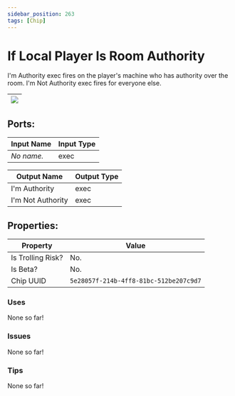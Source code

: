 ```yaml
---
sidebar_position: 263
tags: [Chip]
---
```


# If Local Player Is Room Authority


I'm Authority exec fires on the player's machine who has authority over the room. I'm Not Authority exec fires for everyone else.

| ![](https://images-ext-2.discordapp.net/external/MPmIaQzlEPmgGWlgi-WxBBXt0Bjv_zWPkg1y1f_sy3s/https/www.recroomcircuits.com/image/circuit/absolute-value?width=206&height=108) |
|-----|

## Ports:

| Input Name | Input Type |
|-----------|-----------|
| *No name.* | exec |

| Output Name | Output Type |
|-----------|-----------|
| I'm Authority | exec |
| I'm Not Authority | exec |

## Properties:

| Property  | Value |
|-------------------|-----------|
| Is Trolling Risk? | No. |
| Is Beta? | No. |
| Chip UUID | `5e28057f-214b-4ff8-81bc-512be207c9d7` |

### Uses
None so far!

### Issues
None so far!

### Tips
None so far!
